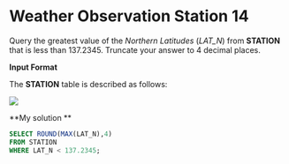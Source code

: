 ﻿# Weather Observation Station 14

Query the greatest value of the  _Northern Latitudes_  (_LAT_N_) from  **STATION**  that is less than  137.2345. Truncate your answer to 4 decimal places.

**Input Format**

The  **STATION**  table is described as follows:

![](https://s3.amazonaws.com/hr-challenge-images/9336/1449345840-5f0a551030-Station.jpg)

**My solution **
```sql
SELECT ROUND(MAX(LAT_N),4)
FROM STATION
WHERE LAT_N < 137.2345;
```




